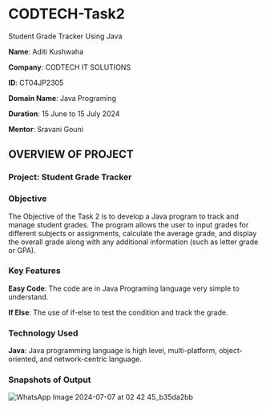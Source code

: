 # CODTECH-Task2
Student Grade Tracker Using Java 

**Name**: Aditi Kushwaha

**Company**: CODTECH IT SOLUTIONS

**ID**: CT04JP2305

**Domain Name**: Java Programing

**Duration**: 15 June to 15 July 2024

**Mentor**: Sravani Gouni

## OVERVIEW OF PROJECT

### Project: Student Grade Tracker
### Objective
The Objective of the Task 2 is to develop a Java program to track and manage student grades. The program allows the user to input grades for different subjects or
assignments, calculate the average grade, and display the overall grade along with any additional information (such as letter grade or GPA).

### Key Features
**Easy Code**: The code are in Java Programing language very simple to understand.

**If Else**: The use of if-else to test the condition and track the grade.

### Technology Used
**Java**: Java programming language is high level, multi-platform, object-oriented, and network-centric language.

### Snapshots of Output

![WhatsApp Image 2024-07-07 at 02 42 45_b35da2bb](https://github.com/AditiKushwaha01/CODTECH-Task2/assets/137718055/15a02bbc-3296-47be-8906-8737a962c2f9)
